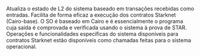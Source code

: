 Atualiza o estado de L2 do sistema baseado em transações recebidas como entradas. Facilita de forma eficaz a execução dos contratos Starknet (Cairo-base). O SO é baseado em Cairo e é essencialmente o programa cuja saída é comprovada e verificada usando o sistema à prova de STAR. Operações e funcionalidades específicas do sistema disponíveis para contratos Starknet estão disponíveis como chamadas feitas para o sistema operacional.
